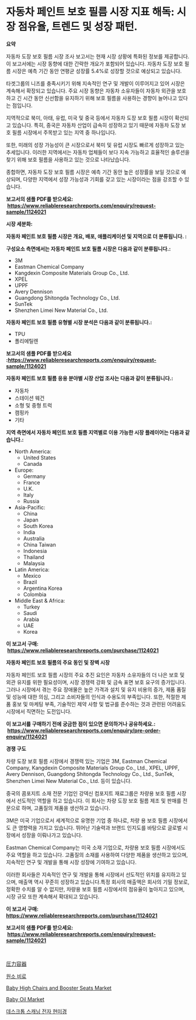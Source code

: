 <p><h1>자동차 페인트 보호 필름 시장 지표 해독: 시장 점유율, 트렌드 및 성장 패턴.</h1></p><p><strong>요약</strong></p>
<p><p>자동차 도장 보호 필름 시장 조사 보고서는 현재 시장 상황에 특화된 정보를 제공합니다. 이 보고서에는 시장 동향에 대한 간략한 개요가 포함되어 있습니다. 자동차 도장 보호 필름 시장은 예측 기간 동안 연평균 성장률 5.4%로 성장할 것으로 예상되고 있습니다.</p><p>타겟그룹의 니즈를 충족시키기 위해 지속적인 연구 및 개발이 이루어지고 있어 시장은 계속해서 확장되고 있습니다. 주요 시장 동향은 자동차 소유자들이 자동차 외관을 보호하고 긴 시간 동안 신선함을 유지하기 위해 보호 필름을 사용하는 경향이 늘어나고 있다는 점입니다.</p><p>지역적으로 북미, 아태, 유럽, 미국 및 중국 등에서 자동차 도장 보호 필름 시장이 확산되고 있습니다. 특히, 중국은 자동차 산업이 급속히 성장하고 있기 때문에 자동차 도장 보호 필름 시장에서 주목받고 있는 지역 중 하나입니다.</p><p>또한, 미래의 성장 가능성이 큰 시장으로서 북미 및 유럽 시장도 빠르게 성장하고 있는 추세입니다. 이러한 지역에서는 자동차 업체들이 보다 지속 가능하고 효율적인 솔루션을 찾기 위해 보호 필름을 사용하고 있는 것으로 나타났습니다.</p><p>종합하면, 자동차 도장 보호 필름 시장은 예측 기간 동안 높은 성장률을 보일 것으로 예상되며, 다양한 지역에서 성장 가능성과 기회를 갖고 있는 시장이라는 점을 강조할 수 있습니다.</p></p>
<p><strong>보고서의 샘플 PDF를 받으세요: &nbsp;<a href="https://www.reliableresearchreports.com/enquiry/request-sample/1124021">https://www.reliableresearchreports.com/enquiry/request-sample/1124021</a></strong></p>
<p><strong>시장 세분화:</strong></p>
<p><strong> 자동차 페인트 보호 필름 시장은 개요, 배포, 애플리케이션 및 지역으로 더 분류됩니다. :</strong></p>
<p><strong>구성요소 측면에서는 자동차 페인트 보호 필름 시장은 다음과 같이 분류됩니다.:</strong></p>
<p><ul><li>3M</li><li>Eastman Chemical Company</li><li>Kangdexin Composite Materials Group Co., Ltd.</li><li>XPEL</li><li>UPPF</li><li>Avery Dennison</li><li>Guangdong Shitongda Technology Co., Ltd.</li><li>SunTek</li><li>Shenzhen Limei New Material Co., Ltd.</li></ul></p>
<p><strong> 자동차 페인트 보호 필름 유형별 시장 분석은 다음과 같이 분류됩니다.:</strong></p>
<p><ul><li>TPU</li><li>폴리에틸렌</li></ul></p>
<p><strong>보고서의 샘플 PDF를 받으세요 :<a href="https://www.reliableresearchreports.com/enquiry/request-sample/1124021">https://www.reliableresearchreports.com/enquiry/request-sample/1124021</a></strong></p>
<p><strong> 자동차 페인트 보호 필름 응용 분야별 시장 산업 조사는 다음과 같이 분류됩니다.:</strong></p>
<p><ul><li>자동차</li><li>스테이션 웨건</li><li>소형 및 중형 트럭</li><li>캠핑카</li><li>기타</li></ul></p>
<p><strong>지역 측면에서 자동차 페인트 보호 필름 지역별로 이용 가능한 시장 플레이어는 다음과 같습니다.:</strong></p>
<p><ul>
    <li>
        North America:
        <ul>
            <li>United States</li>
            <li>Canada</li>
        </ul>
    </li>
    <li>
        Europe:
        <ul>
            <li>Germany</li>
            <li>France</li>
            <li>U.K.</li>
            <li>Italy</li>
            <li>Russia</li>
        </ul>
    </li>
    <li>
        Asia-Pacific:
        <ul>
            <li>China</li>
            <li>Japan</li>
            <li>South Korea</li>
            <li>India</li>
            <li>Australia</li>
            <li>China Taiwan</li>
            <li>Indonesia</li>
            <li>Thailand</li>
            <li>Malaysia</li>
        </ul>
    </li>
    <li>
        Latin America:
        <ul>
            <li>Mexico</li>
            <li>Brazil</li>
            <li>Argentina Korea</li>
            <li>Colombia</li>
        </ul>
    </li>
    <li>
        Middle East & Africa:
        <ul>
            <li>Turkey</li>
            <li>Saudi</li>
            <li>Arabia</li>
            <li>UAE</li>
            <li>Korea</li>
        </ul>
    </li>
    </ul></p>
<p><strong>이 보고서 구매: &nbsp;<a href="https://www.reliableresearchreports.com/purchase/1124021">https://www.reliableresearchreports.com/purchase/1124021</a></strong></p>
<p><strong>자동차 페인트 보호 필름의 주요 동인 및 장벽 시장</strong></p>
<p><p>자동차 페인트 보호 필름 시장의 주요 추진 요인은 자동차 소유자들의 더 나은 보호 및 외관 유지를 위한 필요성이며, 시장 경쟁력 강화 및 금속 표면 보호 요구의 증가입니다. 그러나 시장에서 겪는 주요 장애물은 높은 가격과 설치 및 유지 비용의 증가, 제품 품질 및 성능에 대한 의심, 그리고 소비자들의 인식과 수용도의 부족입니다. 또한, 적절한 제품 홍보 및 마케팅 부족, 기술적인 제약 사항 및 법규를 준수하는 것과 관련된 어려움도 시장에서 직면하는 도전입니다.</p></p>
<p><strong>이 보고서를 구매하기 전에 궁금한 점이 있으면 문의하거나 공유하세요.: &nbsp;<a href="https://www.reliableresearchreports.com/enquiry/pre-order-enquiry/1124021">https://www.reliableresearchreports.com/enquiry/pre-order-enquiry/1124021</a></strong></p>
<p><strong>경쟁 구도</strong></p>
<p><p>차량 도장 보호 필름 시장에서 경쟁력 있는 기업은 3M, Eastman Chemical Company, Kangdexin Composite Materials Group Co., Ltd., XPEL, UPPF, Avery Dennison, Guangdong Shitongda Technology Co., Ltd., SunTek, Shenzhen Limei New Material Co., Ltd. 등이 있습니다.</p><p>중국의 콤포지트 소재 전문 기업인 강덱신 컴포지트 재료그룹은 차량용 보호 필름 시장에서 선도적인 역할을 하고 있습니다. 이 회사는 차량 도장 보호 필름 제조 및 판매를 전문으로 하며, 고품질의 제품을 생산하고 있습니다.</p><p>3M은 미국 기업으로서 세계적으로 유명한 기업 중 하나로, 차량 용 보호 필름 시장에서도 큰 영향력을 가지고 있습니다. 뛰어난 기술력과 브랜드 인지도를 바탕으로 글로벌 시장에서 성장을 이뤄나가고 있습니다.</p><p>Eastman Chemical Company는 미국 소재 기업으로, 차량용 보호 필름 시장에서도 주요 역할을 하고 있습니다. 고품질의 소재를 사용하여 다양한 제품을 생산하고 있으며, 지속적인 연구 및 개발을 통해 시장 성장에 기여하고 있습니다.</p><p>이러한 회사들은 지속적인 연구 및 개발을 통해 시장에서 선도적인 위치를 유지하고 있으며, 매출액 역시 꾸준히 성장하고 있습니다.특정 회사의 매출액은 회사의 기밀 정보로, 정확한 수치를 알 수 없지만, 차량용 보호 필름 시장에서의 점유율이 높아지고 있으며, 시장 규모 또한 계속해서 확대되고 있습니다.</p></p>
<p><strong>이 보고서 구매: &nbsp; <a href="https://www.reliableresearchreports.com/purchase/1124021">https://www.reliableresearchreports.com/purchase/1124021</a></strong></p>
<p><strong>보고서의 샘플 PDF를 받으세요: &nbsp;<a href="https://www.reliableresearchreports.com/enquiry/request-sample/1124021">https://www.reliableresearchreports.com/enquiry/request-sample/1124021</a></strong><strong></strong></p>
<p>&nbsp;</p>
<p><p><a href="https://github.com/cbigkbh02719/Market-Research-Report-List-1/blob/main/1744052189998.md">圧力容器</a></p><p><a href="https://github.com/vsr06p4p49/Market-Research-Report-List-1/blob/main/4756101189873.md">원소 비료</a></p><p><a href="https://issuu.com/reportprime-2/docs/baby-high-chairs-and-booster-seats-market-size-203">Baby High Chairs and Booster Seats Market</a></p><p><a href="https://issuu.com/reportprime-2/docs/baby-oil-market-size-2030.pptx">Baby Oil Market</a></p><p><a href="https://github.com/oajzkywllm460/Market-Research-Report-List-1/blob/main/7746505189872.md">데스크톱 스캐닝 전자 현미경</a></p></p>
